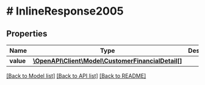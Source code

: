 # # InlineResponse2005

## Properties

Name | Type | Description | Notes
------------ | ------------- | ------------- | -------------
**value** | [**\OpenAPI\Client\Model\CustomerFinancialDetail[]**](CustomerFinancialDetail.md) |  | [optional]

[[Back to Model list]](../../README.md#models) [[Back to API list]](../../README.md#endpoints) [[Back to README]](../../README.md)
